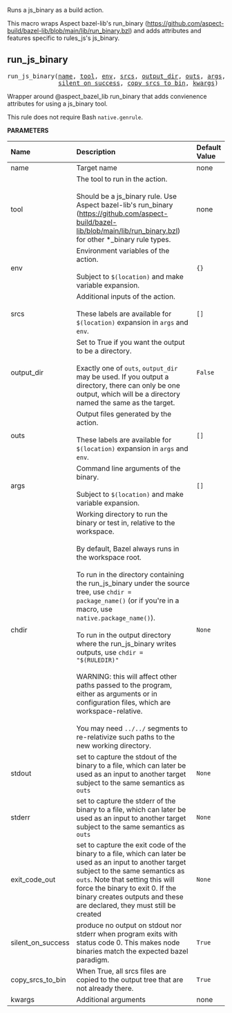 <!-- Generated with Stardoc: http://skydoc.bazel.build -->

Runs a js_binary as a build action.

This macro wraps Aspect bazel-lib's run_binary (https://github.com/aspect-build/bazel-lib/blob/main/lib/run_binary.bzl)
and adds attributes and features specific to rules_js's js_binary.


<a id="#run_js_binary"></a>

## run_js_binary

<pre>
run_js_binary(<a href="#run_js_binary-name">name</a>, <a href="#run_js_binary-tool">tool</a>, <a href="#run_js_binary-env">env</a>, <a href="#run_js_binary-srcs">srcs</a>, <a href="#run_js_binary-output_dir">output_dir</a>, <a href="#run_js_binary-outs">outs</a>, <a href="#run_js_binary-args">args</a>, <a href="#run_js_binary-chdir">chdir</a>, <a href="#run_js_binary-stdout">stdout</a>, <a href="#run_js_binary-stderr">stderr</a>, <a href="#run_js_binary-exit_code_out">exit_code_out</a>,
              <a href="#run_js_binary-silent_on_success">silent_on_success</a>, <a href="#run_js_binary-copy_srcs_to_bin">copy_srcs_to_bin</a>, <a href="#run_js_binary-kwargs">kwargs</a>)
</pre>

Wrapper around @aspect_bazel_lib run_binary that adds convienence attributes for using a js_binary tool.

This rule does not require Bash `native.genrule`.


**PARAMETERS**


| Name  | Description | Default Value |
| :------------- | :------------- | :------------- |
| <a id="run_js_binary-name"></a>name |  Target name   |  none |
| <a id="run_js_binary-tool"></a>tool |  The tool to run in the action.<br><br>Should be a js_binary rule. Use Aspect bazel-lib's run_binary (https://github.com/aspect-build/bazel-lib/blob/main/lib/run_binary.bzl) for other *_binary rule types.   |  none |
| <a id="run_js_binary-env"></a>env |  Environment variables of the action.<br><br>Subject to <code>$(location)</code> and make variable expansion.   |  <code>{}</code> |
| <a id="run_js_binary-srcs"></a>srcs |  Additional inputs of the action.<br><br>These labels are available for <code>$(location)</code> expansion in <code>args</code> and <code>env</code>.   |  <code>[]</code> |
| <a id="run_js_binary-output_dir"></a>output_dir |  Set to True if you want the output to be a directory.<br><br>Exactly one of <code>outs</code>, <code>output_dir</code> may be used. If you output a directory, there can only be one output, which will be a directory named the same as the target.   |  <code>False</code> |
| <a id="run_js_binary-outs"></a>outs |  Output files generated by the action.<br><br>These labels are available for <code>$(location)</code> expansion in <code>args</code> and <code>env</code>.   |  <code>[]</code> |
| <a id="run_js_binary-args"></a>args |  Command line arguments of the binary.<br><br>Subject to <code>$(location)</code> and make variable expansion.   |  <code>[]</code> |
| <a id="run_js_binary-chdir"></a>chdir |  Working directory to run the binary or test in, relative to the workspace.<br><br>By default, Bazel always runs in the workspace root.<br><br>To run in the directory containing the run_js_binary under the source tree, use <code>chdir = package_name()</code> (or if you're in a macro, use <code>native.package_name()</code>).<br><br>To run in the output directory where the run_js_binary writes outputs, use <code>chdir = "$(RULEDIR)"</code><br><br>WARNING: this will affect other paths passed to the program, either as arguments or in configuration files, which are workspace-relative.<br><br>You may need <code>../../</code> segments to re-relativize such paths to the new working directory.   |  <code>None</code> |
| <a id="run_js_binary-stdout"></a>stdout |  set to capture the stdout of the binary to a file, which can later be used as an input to another target subject to the same semantics as <code>outs</code>   |  <code>None</code> |
| <a id="run_js_binary-stderr"></a>stderr |  set to capture the stderr of the binary to a file, which can later be used as an input to another target subject to the same semantics as <code>outs</code>   |  <code>None</code> |
| <a id="run_js_binary-exit_code_out"></a>exit_code_out |  set to capture the exit code of the binary to a file, which can later be used as an input to another target subject to the same semantics as <code>outs</code>. Note that setting this will force the binary to exit 0. If the binary creates outputs and these are declared, they must still be created   |  <code>None</code> |
| <a id="run_js_binary-silent_on_success"></a>silent_on_success |  produce no output on stdout nor stderr when program exits with status code 0. This makes node binaries match the expected bazel paradigm.   |  <code>True</code> |
| <a id="run_js_binary-copy_srcs_to_bin"></a>copy_srcs_to_bin |  When True, all srcs files are copied to the output tree that are not already there.   |  <code>True</code> |
| <a id="run_js_binary-kwargs"></a>kwargs |  Additional arguments   |  none |


